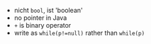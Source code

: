 * nicht `bool`, ist 'boolean'
* no pointer in Java
* `+` is binary operator
* write as `while(p!=null)` rather than `while(p)`
 
